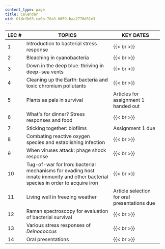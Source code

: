 ```yaml
---
content_type: page
title: Calendar
uid: 01dcfb63-ca0b-78a9-6659-baa2776d31e3
---
```


| LEC # | TOPICS | KEY DATES |
| --- | --- | --- |
| 1 | Introduction to bacterial stress response |   {{< br >}} |
| 2 | Bleaching in cyanobacteria |   {{< br >}} |
| 3 | Down in the deep blue: thriving in deep-sea vents |   {{< br >}} |
| 4 | Cleaning up the Earth: bacteria and toxic chromium pollutants |   {{< br >}} |
| 5 | Plants as pals in survival | Articles for assignment 1 handed out |
| 6 | What's for dinner? Stress responses and food |   {{< br >}} |
| 7 | Sticking together: biofilms | Assignment 1 due |
| 8 | Combating reactive oxygen species and establishing infection |   {{< br >}} |
| 9 | When viruses attack: phage shock response |   {{< br >}} |
| 10 | Tug-of-war for Iron: bacterial mechanisms for evading host innate immunity and other bacterial species in order to acquire iron |   {{< br >}} |
| 11 | Living well in freezing weather | Article selection for oral presentations due |
| 12 | Raman spectroscopy for evaluation of bacterial survival |   {{< br >}} |
| 13 | Various stress responses of _Deinococcus_ |   {{< br >}} |
| 14 | Oral presentations |   {{< br >}}